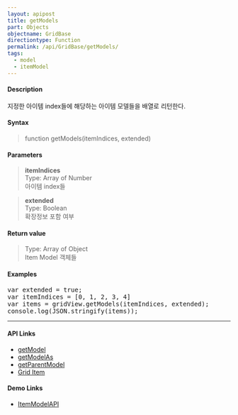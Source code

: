 ```yaml
---
layout: apipost
title: getModels
part: Objects
objectname: GridBase
directiontype: Function
permalink: /api/GridBase/getModels/
tags:
  - model
  - itemModel
---
```



#### Description

 지정한 아이템 index들에 해당하는 아이템 모델들을 배열로 리턴한다.   

#### Syntax

> function getModels(itemIndices, extended)  

#### Parameters

> **itemIndices**  
> Type: Array of Number  
> 아이템 index들  

> **extended**  
> Type: Boolean  
> 확장정보 포함 여부  

#### Return value

> Type: Array of Object  
> Item Model 객체들  

#### Examples 

<pre class="prettyprint">
var extended = true;
var itemIndices = [0, 1, 2, 3, 4] 
var items = gridView.getModels(itemIndices, extended);
console.log(JSON.stringify(items));
</pre>

---

#### API Links

* [getModel](/api/GridBase/getModel)
* [getModelAs](/api/GridBase/getModelAs)
* [getParentModel](/api/GridBase/getParentModel)  
* [Grid Item](/api/features/Grid%20Item/)  

#### Demo Links

* [ItemModelAPI](http://demo.realgrid.com/Demo/ItemModelApi)